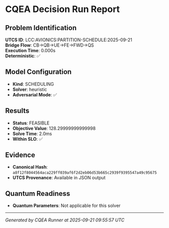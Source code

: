 # CQEA Decision Run Report

## Problem Identification
**UTCS ID**: LCC:AVIONICS:PARTITION-SCHEDULE:2025-09-21  
**Bridge Flow**: CB→QB→UE→FE→FWD→QS  
**Execution Time**: 0.000s  
**Deterministic**: ✅

## Model Configuration
- **Kind**: SCHEDULING
- **Solver**: heuristic
- **Adversarial Mode**: ✅

## Results
- **Status**: FEASIBLE
- **Objective Value**: 128.29999999999998
- **Solve Time**: 2.0ms
- **Within SLO**: ✅

## Evidence
- **Canonical Hash**: `a8f12f8044564aca229ff039af6f2d2eb06d53b665c2939f9395547a49c95675`
- **UTCS Provenance**: Available in JSON output

## Quantum Readiness
- **Quantum Parameters**: Not applicable for this solver

---
*Generated by CQEA Runner at 2025-09-21 09:55:57 UTC*
